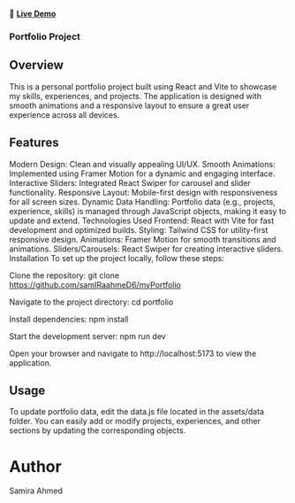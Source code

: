 🚀 **[Live Demo](https://samiraahmed6.github.io/myPortfolio)**

### Portfolio Project
## Overview
This is a personal portfolio project built using React and Vite to showcase my skills, experiences, and projects. The application is designed with smooth animations and a responsive layout to ensure a great user experience across all devices.

## Features
Modern Design: Clean and visually appealing UI/UX.
Smooth Animations: Implemented using Framer Motion for a dynamic and engaging interface.
Interactive Sliders: Integrated React Swiper for carousel and slider functionality.
Responsive Layout: Mobile-first design with responsiveness for all screen sizes.
Dynamic Data Handling: Portfolio data (e.g., projects, experience, skills) is managed through JavaScript objects, making it easy to update and extend.
Technologies Used
Frontend: React with Vite for fast development and optimized builds.
Styling: Tailwind CSS for utility-first responsive design.
Animations: Framer Motion for smooth transitions and animations.
Sliders/Carousels: React Swiper for creating interactive sliders.
Installation
To set up the project locally, follow these steps:

Clone the repository:
git clone https://github.com/samIRaahmeD6/myPortfolio

Navigate to the project directory:
cd portfolio

Install dependencies:
npm install

Start the development server:
npm run dev

Open your browser and navigate to http://localhost:5173 to view the application.


## Usage
To update portfolio data, edit the data.js file located in the assets/data folder.
You can easily add or modify projects, experiences, and other sections by updating the corresponding objects.




# Author
Samira Ahmed
